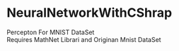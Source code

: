 # NeuralNetworkWithCShrap
 Percepton For MNIST DataSet\
 Requires MathNet Librari and Originan Mnist DataSet
